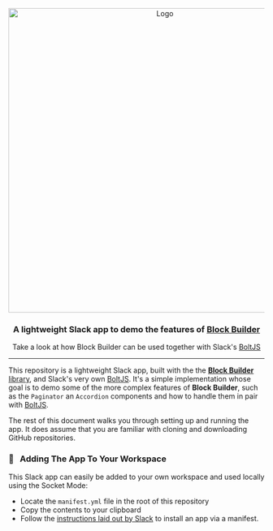 <p align="center">
    <img src="https://raw.githubusercontent.com/raycharius/slack-block-builder/master/docs/resources/images/logo-horizontal.png" alt="Logo" width="600px">
</p>

<p align="center">
    <h3 align="center">A lightweight Slack app to demo the features of <a href="https://github.com/raycharius/slack-block-builder">Block Builder</a></h3>
</p>

<p align="center">
    Take a look at how Block Builder can be used together with Slack's <a href="https://github.com/slackapi/bolt-js">BoltJS</a>
</p>

***

This repository is a lightweight Slack app, built with the the [**Block Builder** library](https://github.com/raycharius/slack-block-builder), and Slack's very own [BoltJS](https://github.com/slackapi/bolt-js). It's a simple implementation whose goal is to demo some of the more complex features of **Block Builder**, such as the `Paginator` an `Accordion` components and how to handle them in pair with [BoltJS](https://github.com/slackapi/bolt-js).

The rest of this document walks you through setting up and running the app. It does assume that you are familiar with cloning and downloading GitHub repositories.

### :office: &nbsp; Adding The App To Your Workspace

This Slack app can easily be added to your own workspace and used locally using the Socket Mode:

* Locate the `manifest.yml` file in the root of this repository
* Copy the contents to your clipboard
* Follow the [instructions laid out by Slack](https://api.slack.com/reference/manifests) to install an app via a manifest. 




   
